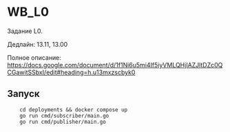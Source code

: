 # WB_L0

Задание L0.

Дедлайн: 13.11, 13.00

Полное описание: https://docs.google.com/document/d/1f1Ni6u5mi4If5iyVMLQHjIAZJltDZc0QCGawitSSbxI/edit#heading=h.u13mxzscbyk0

## Запуск

```shell
    cd deployments && docker compose up 
    go run cmd/subscriber/main.go
    go run cmd/publisher/main.go

```

